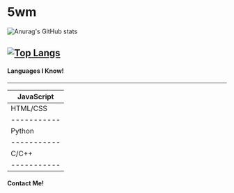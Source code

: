 # 5wm
![Anurag's GitHub stats](https://github-readme-stats.vercel.app/api?username=5wm&show_icons=true&theme=dark)

[![Top Langs](https://github-readme-stats.vercel.app/api/top-langs/?username=5wm&theme=dark)](https://github.com/anuraghazra/github-readme-stats)
--------
#### Languages I Know!
------------- 
| JavaScript
| -----------
| HTML/CSS
| -----------
| Python
| -----------
| C/C++
| -----------

#### Contact Me!
